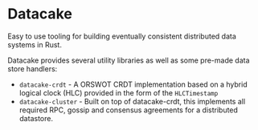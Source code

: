 # Datacake
Easy to use tooling for building eventually consistent distributed data systems in Rust.

Datacake provides several utility libraries as well as some pre-made data store handlers:

- `datacake-crdt` - A ORSWOT CRDT implementation based on a hybrid logical clock (HLC) 
  provided in the form of the `HLCTimestamp`
- `datacake-cluster` - Built on top of datacake-crdt, this implements all required RPC, 
  gossip and consensus agreements for a distributed datastore.
